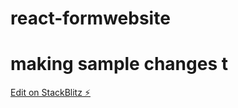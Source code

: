 # react-formwebsite
# making sample changes t
[Edit on StackBlitz ⚡️](https://stackblitz.com/edit/react-formwebsite)